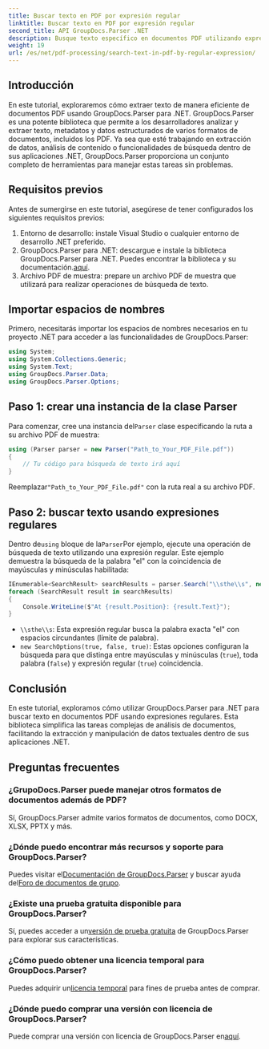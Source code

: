 ```yaml
---
title: Buscar texto en PDF por expresión regular
linktitle: Buscar texto en PDF por expresión regular
second_title: API GroupDocs.Parser .NET
description: Busque texto específico en documentos PDF utilizando expresiones regulares con GroupDocs.Parser. Extraiga, analice y manipule texto PDF sin esfuerzo.
weight: 19
url: /es/net/pdf-processing/search-text-in-pdf-by-regular-expression/
---
```

## Introducción
En este tutorial, exploraremos cómo extraer texto de manera eficiente de documentos PDF usando GroupDocs.Parser para .NET. GroupDocs.Parser es una potente biblioteca que permite a los desarrolladores analizar y extraer texto, metadatos y datos estructurados de varios formatos de documentos, incluidos los PDF. Ya sea que esté trabajando en extracción de datos, análisis de contenido o funcionalidades de búsqueda dentro de sus aplicaciones .NET, GroupDocs.Parser proporciona un conjunto completo de herramientas para manejar estas tareas sin problemas.
## Requisitos previos
Antes de sumergirse en este tutorial, asegúrese de tener configurados los siguientes requisitos previos:
1. Entorno de desarrollo: instale Visual Studio o cualquier entorno de desarrollo .NET preferido.
2.  GroupDocs.Parser para .NET: descargue e instale la biblioteca GroupDocs.Parser para .NET. Puedes encontrar la biblioteca y su documentación.[aquí](https://releases.groupdocs.com/parser/net/).
3. Archivo PDF de muestra: prepare un archivo PDF de muestra que utilizará para realizar operaciones de búsqueda de texto.

## Importar espacios de nombres
Primero, necesitarás importar los espacios de nombres necesarios en tu proyecto .NET para acceder a las funcionalidades de GroupDocs.Parser:
```csharp
using System;
using System.Collections.Generic;
using System.Text;
using GroupDocs.Parser.Data;
using GroupDocs.Parser.Options;
```
## Paso 1: crear una instancia de la clase Parser
 Para comenzar, cree una instancia del`Parser` clase especificando la ruta a su archivo PDF de muestra:
```csharp
using (Parser parser = new Parser("Path_to_Your_PDF_File.pdf"))
{
    // Tu código para búsqueda de texto irá aquí
}
```
 Reemplazar`"Path_to_Your_PDF_File.pdf"` con la ruta real a su archivo PDF.
## Paso 2: buscar texto usando expresiones regulares
 Dentro de`using` bloque de la`Parser`Por ejemplo, ejecute una operación de búsqueda de texto utilizando una expresión regular. Este ejemplo demuestra la búsqueda de la palabra "el" con la coincidencia de mayúsculas y minúsculas habilitada:
```csharp
IEnumerable<SearchResult> searchResults = parser.Search("\\sthe\\s", new SearchOptions(true, false, true));
foreach (SearchResult result in searchResults)
{
    Console.WriteLine($"At {result.Position}: {result.Text}");
}
```
- `\\sthe\\s`: Esta expresión regular busca la palabra exacta "el" con espacios circundantes (límite de palabra).
- `new SearchOptions(true, false, true)`: Estas opciones configuran la búsqueda para que distinga entre mayúsculas y minúsculas (`true`), toda palabra (`false`) y expresión regular (`true`) coincidencia.

## Conclusión
En este tutorial, exploramos cómo utilizar GroupDocs.Parser para .NET para buscar texto en documentos PDF usando expresiones regulares. Esta biblioteca simplifica las tareas complejas de análisis de documentos, facilitando la extracción y manipulación de datos textuales dentro de sus aplicaciones .NET.

## Preguntas frecuentes
### ¿GrupoDocs.Parser puede manejar otros formatos de documentos además de PDF?
Sí, GroupDocs.Parser admite varios formatos de documentos, como DOCX, XLSX, PPTX y más.
### ¿Dónde puedo encontrar más recursos y soporte para GroupDocs.Parser?
 Puedes visitar el[Documentación de GroupDocs.Parser](https://tutorials.groupdocs.com/parser/net/) y buscar ayuda del[Foro de documentos de grupo](https://forum.groupdocs.com/c/parser/17).
### ¿Existe una prueba gratuita disponible para GroupDocs.Parser?
 Sí, puedes acceder a un[versión de prueba gratuita](https://releases.groupdocs.com/) de GroupDocs.Parser para explorar sus características.
### ¿Cómo puedo obtener una licencia temporal para GroupDocs.Parser?
 Puedes adquirir un[licencia temporal](https://purchase.groupdocs.com/temporary-license/) para fines de prueba antes de comprar.
### ¿Dónde puedo comprar una versión con licencia de GroupDocs.Parser?
 Puede comprar una versión con licencia de GroupDocs.Parser en[aquí](https://purchase.groupdocs.com/buy).